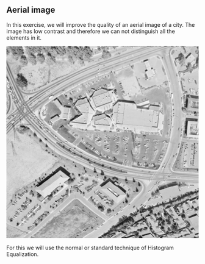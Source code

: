 ## Aerial image

In this exercise, we will improve the quality of an aerial image of a city. The image has low contrast and therefore we can not distinguish all the elements in it.

![Aerial image, airport taken from the air](../images/5.png)

<!-- Image loaded as `image_aerial`. -->

For this we will use the normal or standard technique of Histogram Equalization.
<!-- 
### Instructions

- Import the required module from scikit-image.

- Use the histogram equalization function from the module previously imported.

- Show the resulting image.
 -->